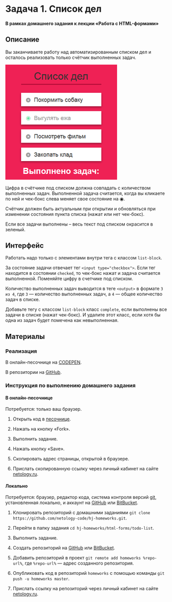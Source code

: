 # Задача 1. Список дел

#### В рамках домашнего задания к лекции «Работа с HTML-формами»

## Описание

Вы заканчиваете работу над автоматизированным списком дел и осталось реализовать только счётчик выполненных задач.

![Счётчик выполнения задач](./res/list.png)

Цифра в счётчике под списком должна совпадать с количеством выполненных задач. Выполненной задача считается, когда вы кликаете по ней и чек-бокс слева меняет свое состояние на ◉.

Счётчик должен быть актуальным при открытии и обновляться при изменении состояния пункта списка (нажат или нет чек-бокс).

Если все задачи выполнены – весь текст под списком окрасится в зеленый.

## Интерфейс

Работать надо только с элементами внутри тега с классом `list-block`.

За состояние задачи отвечает тег `<input type="checkbox">`. Если тег находится в состоянии `checked`, то чек-бокс нажат и задача считается выполненной. Поменяйте цифру в счетчике под списком.

Количество выполненных задач выводится в теге `<output>` в формате `3 из 4`, где `3` — количество выполненных задач, а `4` — общее количество задач в списке.

Добавьте тегу с классом `list-block` класс `complete`, если выполнены все задачи в списке (нажат чек-бокс). И удалите этот класс, если хотя бы одна из задач будет помечена как невыполненная.

## Материалы

### Реализация

В онлайн-песочнице на [CODEPEN](https://codepen.io/solarrust/pen/VbzYXe?editors=1010).

В репозитории на [GitHub](https://github.com/netology-code/hj-homeworks/tree/master/html-forms/todo-list).

### Инструкция по выполнению домашнего задания

#### В онлайн-песочнице

Потребуется: только ваш браузер.

1. Открыть код в [песочнице](https://codepen.io/solarrust/pen/VbzYXe?editors=1010).

2. Нажать на кнопку «Fork».

3. Выполнить задание.

4. Нажать кнопку «Save».

5. Скопировать адрес страницы, открытой в браузере.

6. Прислать скопированную ссылку через личный кабинет на сайте [netology.ru](http://netology.ru/).    

#### Локально

Потребуется: браузер, редактор кода, система контроля версий [git](https://git-scm.com), установленная локально, и аккаунт на [GitHub](https://github.com/) или [BitBucket](https://bitbucket.org/).

1. Клонировать репозиторий с домашними заданиями `git clone https://github.com/netology-code/hj-homeworks.git`.

2. Перейти в папку задания `cd hj-homeworks/html-forms/todo-list`.

3. Выполнить задание.

4. Создать репозиторий на [GitHub](https://github.com/) или [BitBucket](https://bitbucket.org/).

5. Добавить репозиторий в проект `git remote add homeworks %repo-url%`, где `%repo-url%` — адрес созданного репозитория.

6. Опубликовать код в репозиторий `homeworks` с помощью команды `git push -u homeworks master`.

7. Прислать ссылку на репозиторий через личный кабинет на сайте [netology.ru](http://netology.ru/).

